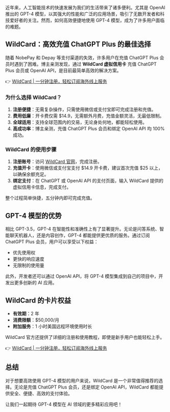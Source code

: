 近年来，人工智能技术的快速发展为我们的生活带来了诸多便利。尤其是 OpenAI 推出的 GPT-4 模型，以其强大的性能和广泛的应用场景，吸引了无数开发者和科技爱好者的关注。然而，如何高效便捷地使用 GPT-4 模型，成为了许多用户面临的难题。

## WildCard：高效充值 ChatGPT Plus 的最佳选择

随着 NobePay 和 Depay 等支付渠道的失效，许多用户在充值 ChatGPT Plus 会员时遇到了困难。博主亲测发现，通过 **WildCard 虚拟信用卡** 充值 ChatGPT Plus 会员或 OpenAI API，是目前最简单高效的解决方案。

👉 [WildCard | 一分钟注册，轻松订阅海外线上服务](https://bit.ly/bewildcard)

### 为什么选择 WildCard？

1. **注册便捷**：无需复杂操作，只需使用微信或支付宝即可完成注册和充值。
2. **费用低廉**：开卡费仅需 $14.9，无需额外月费，充值金额灵活，无最低限制。
3. **全球适用**：支持全球范围内的交易，无论身处何地，都能轻松使用。
4. **高成功率**：博主亲测，充值 ChatGPT Plus 会员和绑定 OpenAI API 均 100% 成功。

### WildCard 的使用步骤

1. **注册账号**：访问 [WildCard 官网](https://bit.ly/bewildcard)，完成注册。
2. **充值开卡**：使用微信或支付宝支付 $14.9 开卡费，建议首次充值 $25 以上，以确保余额充足。
3. **绑定支付**：在 ChatGPT 或 OpenAI API 的支付页面，输入 WildCard 提供的虚拟信用卡信息，完成支付。

整个过程简单快捷，五分钟内即可完成充值。

## GPT-4 模型的优势

相比 GPT-3.5，GPT-4 在智能性和准确性上有了显著提升。无论是问答系统、智能聊天机器人，还是内容创作，GPT-4 都能提供更优质的服务。通过订阅 ChatGPT Plus 会员，用户可以享受以下权益：

- 优先使用权
- 更快的响应速度
- 无限制的使用量

此外，开发者还可以通过 OpenAI API，将 GPT-4 模型集成到自己的项目中，开发出更多创新的 AI 应用。

## WildCard 的卡片权益

- **有效期**：2 年
- **消费限额**：$50,000/月
- **附加服务**：1 小时美国远程环境使用时长

WildCard 官方还提供了详细的注册和使用教程，即使是新手用户也能轻松上手。

👉 [WildCard | 一分钟注册，轻松订阅海外线上服务](https://bit.ly/bewildcard)

## 总结

对于想要高效使用 GPT-4 模型的用户来说，WildCard 是一个非常值得推荐的选择。无论是充值 ChatGPT Plus 会员，还是绑定 OpenAI API，WildCard 都能提供安全、便捷、高效的支付体验。

让我们一起期待 GPT-4 模型在 AI 领域的更多精彩应用吧！